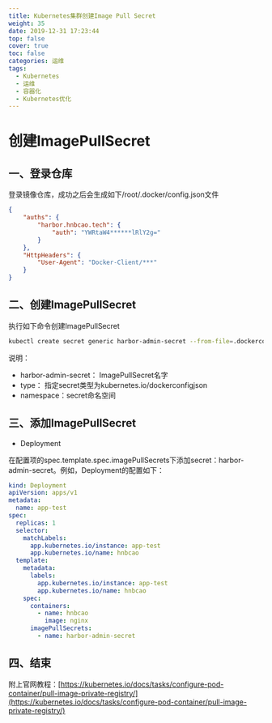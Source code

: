 ```yaml
---
title: Kubernetes集群创建Image Pull Secret
weight: 35
date: 2019-12-31 17:23:44
top: false
cover: true
toc: false
categories: 运维
tags:
  - Kubernetes 
  - 运维
  - 容器化
  - Kubernetes优化
---
```

# 创建ImagePullSecret

## 一、登录仓库

登录镜像仓库，成功之后会生成如下/root/.docker/config.json文件

```json
{
	"auths": {
		"harbor.hnbcao.tech": {
			"auth": "YWRtaW4******lRlY2g="
		}
	},
	"HttpHeaders": {
		"User-Agent": "Docker-Client/***"
	}
}
```

## 二、创建ImagePullSecret

执行如下命令创建ImagePullSecret

```sh
kubectl create secret generic harbor-admin-secret --from-file=.dockerconfigjson=/root/.docker/config.json --type=kubernetes.io/dockerconfigjson --namespace hnbcao-mixing-ore
```

说明：

- harbor-admin-secret： ImagePullSecret名字
- type： 指定secret类型为kubernetes.io/dockerconfigjson
- namespace：secret命名空间

## 三、添加ImagePullSecret

- Deployment

在配置项的spec.template.spec.imagePullSecrets下添加secret：harbor-admin-secret。例如，Deployment的配置如下：

```yaml
kind: Deployment
apiVersion: apps/v1
metadata:
  name: app-test
spec:
  replicas: 1
  selector:
    matchLabels:
      app.kubernetes.io/instance: app-test
      app.kubernetes.io/name: hnbcao
  template:
    metadata:
      labels:
        app.kubernetes.io/instance: app-test
        app.kubernetes.io/name: hnbcao
    spec:
      containers:
        - name: hnbcao
          image: nginx
      imagePullSecrets:
        - name: harbor-admin-secret
```

## 四、结束

附上官网教程：[https://kubernetes.io/docs/tasks/configure-pod-container/pull-image-private-registry/](https://kubernetes.io/docs/tasks/configure-pod-container/pull-image-private-registry/)